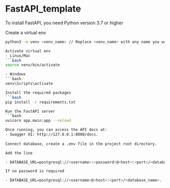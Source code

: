 # FastAPI_template
To install FastAPI, you need Python version 3.7 or higher

Create a virtual env
```bash
python3 -m venv <venv_name> // Replace <venv_name> with any name you want

Activate virtual env
- Linux/Mac
```bash
source venv/bin/activate

- Windows
```bash
venv\Scripts\activate

Install the required packages
```bash
pip install -r requirements.txt

Run the FastAPI server
```bash
uvicorn app.main:app --reload

Once running, you can access the API docs at:
- Swagger UI: http://127.0.0.1:8000/docs.
  
Connect database, create a .env file in the project root directory.

Add the line

- DATABASE_URL=postgresql://<username>:<password>@<host>:<port>/<database_name>

If no password is required

- DATABASE_URL=postgresql://<username>@<host>:<port>/<database_name>.
